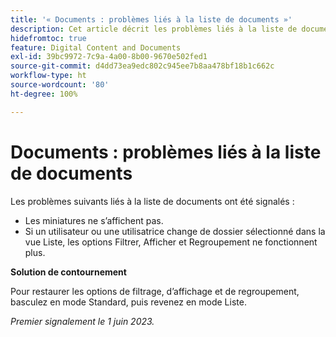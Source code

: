 ```yaml
---
title: '« Documents : problèmes liés à la liste de documents »'
description: Cet article décrit les problèmes liés à la liste de documents qui ont été récemment signalés.
hidefromtoc: true
feature: Digital Content and Documents
exl-id: 39bc9972-7c9a-4a00-8b00-9670e502fed1
source-git-commit: d4dd73ea9edc802c945ee7b8aa478bf18b1c662c
workflow-type: ht
source-wordcount: '80'
ht-degree: 100%

---
```


# Documents : problèmes liés à la liste de documents

<!--This article is on the WF and WFP TOCs. Valid issue, won't fix (Won't fix tab).-->

Les problèmes suivants liés à la liste de documents ont été signalés :

* Les miniatures ne s’affichent pas.
* Si un utilisateur ou une utilisatrice change de dossier sélectionné dans la vue Liste, les options Filtrer, Afficher et Regroupement ne fonctionnent plus.

**Solution de contournement**

Pour restaurer les options de filtrage, d’affichage et de regroupement, basculez en mode Standard, puis revenez en mode Liste.

_Premier signalement le 1 juin 2023._
